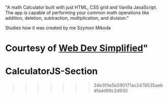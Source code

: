 "A math Calculator built with just HTML, CSS grid and Vanilla JavaScript. The app is capable of performing your common math operations like addition, deletion, subtraction, multiplication, and division." 

Studies how it was created by me Szymon Mikoda

Courtesy of [Web Dev Simplified](https://github.com/WebDevSimplified)"
=======
# CalculatorJS-Section
>>>>>>> 34e3f0e5b590171ac2478535aebdfadd99c2d930
